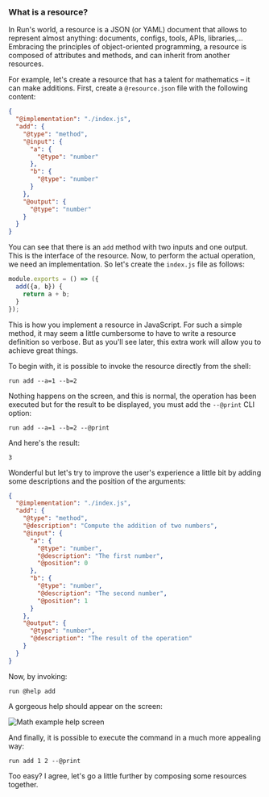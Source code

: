 ### What is a resource?

In Run's world, a resource is a JSON (or YAML) document that allows to represent almost anything: documents, configs, tools, APIs, libraries,... Embracing the principles of object-oriented programming, a resource is composed of attributes and methods, and can inherit from another resources.

For example, let's create a resource that has a talent for mathematics – it can make additions. First, create a `@resource.json` file with the following content:

```json
{
  "@implementation": "./index.js",
  "add": {
    "@type": "method",
    "@input": {
      "a": {
        "@type": "number"
      },
      "b": {
        "@type": "number"
      }
    },
    "@output": {
      "@type": "number"
    }
  }
}
```

You can see that there is an `add` method with two inputs and one output. This is the interface of the resource. Now, to perform the actual operation, we need an implementation. So let's create the `index.js` file as follows:

```js
module.exports = () => ({
  add({a, b}) {
    return a + b;
  }
});
```

This is how you implement a resource in JavaScript. For such a simple method, it may seem a little cumbersome to have to write a resource definition so verbose. But as you'll see later, this extra work will allow you to achieve great things.

To begin with, it is possible to invoke the resource directly from the shell:

```shell
run add --a=1 --b=2
```

Nothing happens on the screen, and this is normal, the operation has been executed but for the result to be displayed, you must add the `--@print` CLI option:

```shell
run add --a=1 --b=2 --@print
```

And here's the result:

```shell
3
```

Wonderful but let's try to improve the user's experience a little bit by adding some descriptions and the position of the arguments:

```json
{
  "@implementation": "./index.js",
  "add": {
    "@type": "method",
    "@description": "Compute the addition of two numbers",
    "@input": {
      "a": {
        "@type": "number",
        "@description": "The first number",
        "@position": 0
      },
      "b": {
        "@type": "number",
        "@description": "The second number",
        "@position": 1
      }
    },
    "@output": {
      "@type": "number",
      "@description": "The result of the operation"
    }
  }
}
```

Now, by invoking:

```shell
run @help add
```

A gorgeous help should appear on the screen:

![Math example help screen](${DOCS_BASE_URL}/images/math-example-help.png)

And finally, it is possible to execute the command in a much more appealing way:

```shell
run add 1 2 --@print
```

Too easy? I agree, let's go a little further by composing some resources together.
